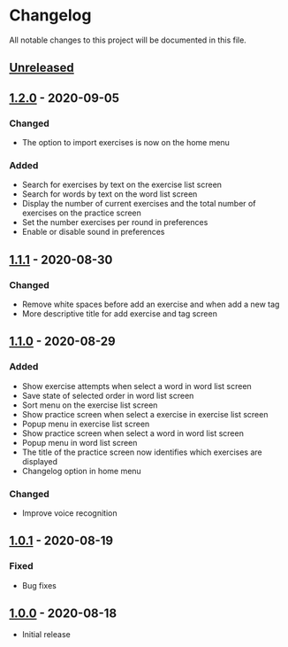 # Changelog

All notable changes to this project will be documented in this file.

## [Unreleased]

## [1.2.0] - 2020-09-05

### Changed

- The option to import exercises is now on the home menu

### Added

- Search for exercises by text on the exercise list screen
- Search for words by text on the word list screen
- Display the number of current exercises and the total number of exercises on the practice screen
- Set the number exercises per round in preferences
- Enable or disable sound in preferences

## [1.1.1] - 2020-08-30

### Changed

- Remove white spaces before add an exercise and when add a new tag
- More descriptive title for add exercise and tag screen

## [1.1.0] - 2020-08-29

### Added

- Show exercise attempts when select a word in word list screen
- Save state of selected order in word list screen
- Sort menu on the exercise list screen
- Show practice screen when select a exercise in exercise list screen
- Popup menu in exercise list screen
- Show practice screen when select a word in word list screen
- Popup menu in word list screen
- The title of the practice screen now identifies which exercises are displayed
- Changelog option in home menu

### Changed

- Improve voice recognition

## [1.0.1] - 2020-08-19

### Fixed

- Bug fixes

## [1.0.0] - 2020-08-18

- Initial release

[unreleased]: https://github.com/clloret/speaking-practice/compare/v1.1.1...HEAD
[1.2.0]: https://github.com/clloret/speaking-practice/compare/v1.1.1...v1.2.0
[1.1.1]: https://github.com/clloret/speaking-practice/compare/v1.1.0...v1.1.1
[1.1.0]: https://github.com/clloret/speaking-practice/compare/v1.0.1...v1.1.0
[1.0.1]: https://github.com/clloret/speaking-practice/compare/v1.0.0...v1.0.1
[1.0.0]: https://github.com/clloret/speaking-practice/releases/tag/v1.0.0
